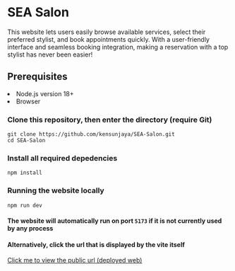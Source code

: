 # SEA Salon

This website lets users easily browse available services, select their preferred stylist, and book
appointments quickly. With a user-friendly interface and seamless booking integration, making a
reservation with a top stylist has never been easier!

## Prerequisites
<li>Node.js version 18+</li>
<li>Browser</li>

### Clone this repository, then enter the directory (require Git)
```
git clone https://github.com/kensunjaya/SEA-Salon.git
cd SEA-Salon
```

### Install all required depedencies
```
npm install
```

### Running the website locally
```
npm run dev
```
#### The website will automatically run on port `5173` if it is not currently used by any process
#### Alternatively, click the url that is displayed by the vite itself
<a href="https://kensunjaya.github.io/SEA-Salon/" target="_blank">Click me to view the public url (deployed web)</a>

